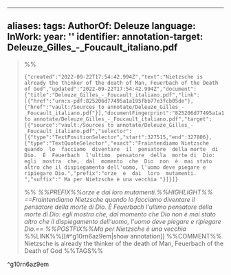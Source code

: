 
---
aliases: 
tags: 
AuthorOf: Deleuze
language: 
InWork: 
year: ''
identifier: 
annotation-target: Deleuze_Gilles_-_Foucault_italiano.pdf
---


>%%
>```annotation-json
>{"created":"2022-09-22T17:54:42.994Z","text":"Nietzsche is already the thinker of the death of Man, Feuerbach of the Death of God","updated":"2022-09-22T17:54:42.994Z","document":{"title":"Deleuze_Gilles_-_Foucault_italiano.pdf","link":[{"href":"urn:x-pdf:825206d77495a1a195fbb77e3fcb05de"},{"href":"vault:/Sources to annotate/Deleuze_Gilles_-_Foucault_italiano.pdf"}],"documentFingerprint":"825206d77495a1a195fbb77e3fcb05de"},"uri":"vault:/Sources to annotate/Deleuze_Gilles_-_Foucault_italiano.pdf","target":[{"source":"vault:/Sources to annotate/Deleuze_Gilles_-_Foucault_italiano.pdf","selector":[{"type":"TextPositionSelector","start":327515,"end":327806},{"type":"TextQuoteSelector","exact":"Fraintendiamo Nietzsche  quando  lo  facciamo  diventare  il  pensatore  della morte  di  Dio.  È  Feuerbach  l'ultimo  pensatore  della  morte di  Dio:  egli  mostra  che,  dal  momento  che  Dio  non  è  mai stato altro che il dispiegamento dell'uomo, l'uomo deve pie­gare e ripiegare Dio.","prefix":"orze  e  dai  loro  mutamenti.  ","suffix":" Ma per Nietzsche è una vecchia "}]}]}
>```
>%%
>*%%PREFIX%%orze  e  dai  loro  mutamenti.%%HIGHLIGHT%% ==Fraintendiamo Nietzsche  quando  lo  facciamo  diventare  il  pensatore  della morte  di  Dio.  È  Feuerbach  l'ultimo  pensatore  della  morte di  Dio:  egli  mostra  che,  dal  momento  che  Dio  non  è  mai stato altro che il dispiegamento dell'uomo, l'uomo deve pie­gare e ripiegare Dio.== %%POSTFIX%%Ma per Nietzsche è una vecchia*
>%%LINK%%[[#^g10rn6az9em|show annotation]]
>%%COMMENT%%
>Nietzsche is already the thinker of the death of Man, Feuerbach of the Death of God
>%%TAGS%%
>
^g10rn6az9em
